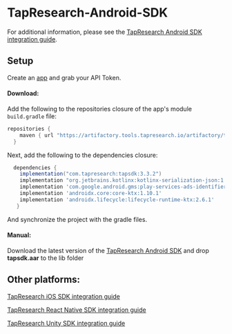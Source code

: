 # TapResearch-Android-SDK

For additional information, please see the [TapResearch Android SDK integration guide](https://supply-docs.tapresearch.com/docs/3.x/basic-integration/sdk-integration/android).

## Setup

Create an [app](https://www.tapresearch.com/supplier_dashboard/overview) and grab your API Token.

#### Download:

Add the following to the repositories closure of the app's module `build.gradle` file:


  ```groovy
  repositories {
      maven { url "https://artifactory.tools.tapresearch.io/artifactory/tapresearch-android-sdk/" }
    }
  ```
  Next, add the following to the dependencies closure:

  ```groovy
    dependencies {
      implementation("com.tapresearch:tapsdk:3.3.2")
      implementation "org.jetbrains.kotlinx:kotlinx-serialization-json:1.5.0"
      implementation 'com.google.android.gms:play-services-ads-identifier:18.0.1'
      implementation 'androidx.core:core-ktx:1.10.1'
      implementation 'androidx.lifecycle:lifecycle-runtime-ktx:2.6.1'
     }
  ```

  And synchronize the project with the gradle files.

  #### Manual:

  Download the latest version of the [TapResearch Android SDK](https://github.com/TapResearch/TapResearch-Android-SDK/releases) and drop **tapsdk.aar** to the lib folder

## Other platforms:

[TapResearch iOS SDK integration guide](https://supply-docs.tapresearch.com/docs/ios-integration)

[TapResearch React Native SDK integration guide](https://supply-docs.tapresearch.com/docs/react-integration)

[TapResearch Unity SDK integration guide](https://supply-docs.tapresearch.com/docs/unity-integration)
  
